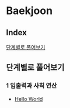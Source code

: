# Baekjoon


## Index

[단계별로 풀어보기](#단계별로-풀어보기)


## 단계별로 풀어보기

### 1 입출력과 사칙 연산

- [Hello World](https://github.com/sjpark-dev/cpp-practice/blob/master/baekjoon/step1/1.cpp)
